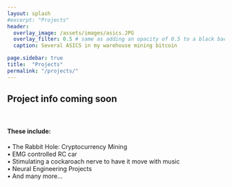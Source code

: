 ```yaml
---
layout: splash
#excerpt: "Projects"
header:
  overlay_image: /assets/images/asics.JPG
  overlay_filter: 0.5 # same as adding an opacity of 0.5 to a black background
  caption: Several ASICS in my warehouse mining bitcoin

page.sidebar: true
title:  "Projects"
permalink: "/projects/"
---
```


<h2> Project info coming soon</h2><br>
<h4>These include: <br> </h4>
  • The Rabbit Hole: Cryptocurrency Mining <br>
  • EMG controlled RC car <br>
  • Stimulating a cockaroach nerve to have it move with music <br>
  • Neural Engineering Projects <br>
  • And many more... <br>
